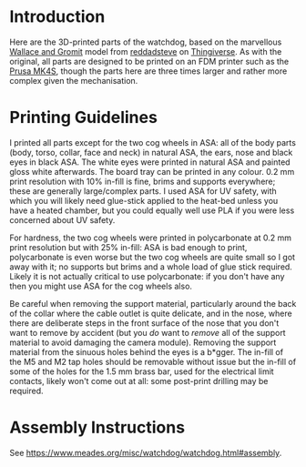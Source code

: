 # Introduction
Here are the 3D-printed parts of the watchdog, based on the marvellous [Wallace and Gromit](https://www.thingiverse.com/thing:1852021) model from [reddadsteve](https://www.thingiverse.com/reddadsteve/designs) on [Thingiverse](https://www.thingiverse.com/).  As with the original, all parts are designed to be printed on an FDM printer such as the [Prusa MK4S](https://www.prusa3d.com/product/original-prusa-mk4s-3d-printer-5/), though the parts here are three times larger and rather more complex given the mechanisation.

# Printing Guidelines
I printed all parts except for the two cog wheels in ASA: all of the body parts (body, torso, collar, face and neck) in natural ASA, the ears, nose and black eyes in black ASA.  The white eyes were printed in natural ASA and painted gloss white afterwards.  The board tray can be printed in any colour.  0.2&nbsp;mm print resolution with 10% in-fill is fine, brims and supports everywhere; these are generally large/complex parts.  I used ASA for UV safety, with which you will likely need glue-stick applied to the heat-bed unless you have a heated chamber, but you could equally well use PLA if you were less concerned about UV safety.

For hardness, the two cog wheels were printed in polycarbonate at 0.2&nbsp;mm print resolution but with 25% in-fill: ASA is bad enough to print, polycarbonate is even worse but the two cog wheels are quite small so I got away with it; no supports but brims and a whole load of glue stick required.  Likely it is not actually critical to use polycarbonate: if you don't have any then you might use ASA for the cog wheels also.

Be careful when removing the support material, particularly around the back of the collar where the cable outlet is quite delicate, and in the nose, where there are deliberate steps in the front surface of the nose that you don't want to remove by accident (but you _do_ want to _remove_ all of the support material to avoid damaging the camera module).  Removing the support material from the sinuous holes behind the eyes is a b\*gger.  The in-fill of the M5 and M2 tap holes should be removable without issue but the in-fill of some of the holes for the 1.5&nbsp;mm brass bar, used for the electrical limit contacts, likely won't come out at all: some post-print drilling may  be required.

# Assembly Instructions
See https://www.meades.org/misc/watchdog/watchdog.html#assembly.